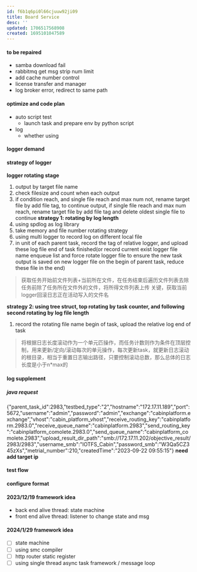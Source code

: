 ```yaml
---
id: f6b1q6pi0l66cjuuw92ji09
title: Board Service
desc: ''
updated: 1706517568908
created: 1695101047589
---
```


#### to be repaired
- samba download fail
- rabbitmq get msg strip num limit
- add cache number control
- license transfer and manager
- log broker error, redirect to same path

#### optimize and code plan
- auto script test
  - launch task and prepare env by python script
- log
  - whether using 



#### logger demand
#### strategy of logger
**logger rotating stage**
1. output by target file name
2. check filesize and count when each output
3. if condition reach, and single file reach and max num not, rename target file by add file tag, to continue output, if single file reach and max num reach, rename target file by add file tag and delete oldest single file to continue
**strategy 1: rotating by log length**
1. using spdlog as log library
2. take memory and file number rotating strategy
3. using multi logger to record log on different local file
4. in unit of each parent task, record the tag of relative logger, and upload these log file end of task finished(or record current exist logger file name enqueue list and force rotate logger file to ensure the new task output is saved on new logger file on the begin of parent task, reduce these file in the end)
> 获取任务开始前文件列表+当前所在文件，在任务结束后遍历文件列表去除任务前除了任务所在文件外的文件，将所得文件列表上传
> 关键，获取当前logger回滚日志正在活动写入的文件名

**strategy 2: using tree struct, top rotating by task counter, and following second rotating by log file length**
1. record the rotating file name begin of task, upload the relative log end of task
> 将根据日志长度滚动作为一个单元匹操作，而任务计数则作为条件在顶层控制，用来更新/定向/滚动每次的单元操作，每次更新task，就更新日志滚动的根目录，相当于重置日志输出路径，只要控制滚动总数，那么总体的日志长度是小于n*max的



#### log supplement
##### java request
 {"parent_task_id":2983,"testbed_type":"2","hostname":"172.17.11.189","port":5672,"username":"admin","password":"admin","exchange":"cabinplatform.exchange","vhost":"cabin_platform_vhost","receive_routing_key":"cabinplatform.2983.0","receive_queue_name":"cabinplatform.2983","send_routing_key":"cabinplatform_comolete.2983.0","send_queue_name":"cabinplatform_comolete.2983","upload_result_dir_path":"smb://172.17.11.202/objective_result/2983/2983","username_smb":"IOTFS_Cabin","password_smb":"W3Qa5CZ345zXs","metrial_number":210,"createdTime":"2023-09-22 09:55:15"}
**need add target ip**

#### test flow




#### configure format
  
#### 2023/12/19 framework idea
- back end alive thread: state machine
- front end alive thread: listener to change state and msg



#### 2024/1/29 framework idea
- [ ] state machine
- [ ] using smc compiler
- [ ] http router static register 
- [ ] using single thread async task framework / message loop